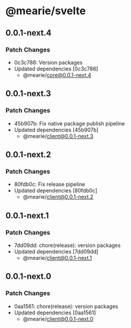 # @mearie/svelte

## 0.0.1-next.4

### Patch Changes

- 0c3c786: Version packages
- Updated dependencies [0c3c786]
  - @mearie/core@0.0.1-next.4

## 0.0.1-next.3

### Patch Changes

- 45b907b: Fix native package publish pipeline
- Updated dependencies [45b907b]
  - @mearie/client@0.0.1-next.3

## 0.0.1-next.2

### Patch Changes

- 80fdb0c: Fix release pipeline
- Updated dependencies [80fdb0c]
  - @mearie/client@0.0.1-next.2

## 0.0.1-next.1

### Patch Changes

- 7dd09dd: chore(release): version packages
- Updated dependencies [7dd09dd]
  - @mearie/client@0.0.1-next.1

## 0.0.1-next.0

### Patch Changes

- 0aa1561: chore(release): version packages
- Updated dependencies [0aa1561]
  - @mearie/client@0.0.1-next.0
